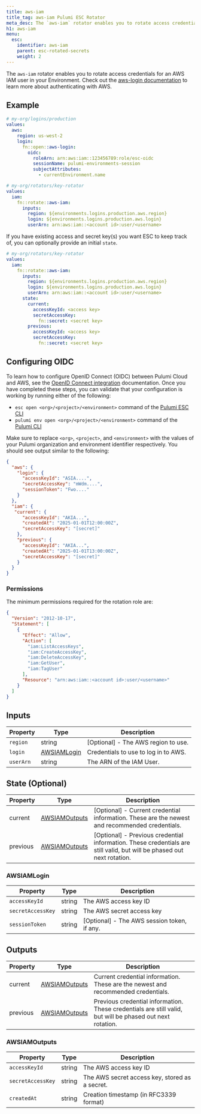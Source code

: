 ```yaml
---
title: aws-iam
title_tag: aws-iam Pulumi ESC Rotator
meta_desc: The `aws-iam` rotator enables you to rotate access credentials for an AWS IAM User.
h1: aws-iam
menu:
  esc:
    identifier: aws-iam
    parent: esc-rotated-secrets
    weight: 2
---
```


The `aws-iam` rotator enables you to rotate access credentials for an AWS IAM user in your Environment. Check out the [aws-login documentation](/docs/esc/integrations/dynamic-login-credentials/aws-login/) to learn more about authenticating with AWS.

## Example

```yaml
# my-org/logins/production
values:
  aws:
    region: us-west-2
    login:
      fn::open::aws-login:
        oidc:
          roleArn: arn:aws:iam::123456789:role/esc-oidc
          sessionName: pulumi-environments-session
          subjectAttributes:
            - currentEnvironment.name
```

```yaml
# my-org/rotators/key-rotator
values:
  iam:
    fn::rotate::aws-iam:
      inputs:
        region: ${environments.logins.production.aws.region}
        login: ${environments.logins.production.aws.login}
        userArn: arn:aws:iam::<account id>:user/<username>
```

If you have existing access and secret key(s) you want ESC to keep track of, you can optionally provide an initial `state`.

```yaml
# my-org/rotators/key-rotator
values:
  iam:
    fn::rotate::aws-iam:
      inputs:
        region: ${environments.logins.production.aws.region}
        login: ${environments.logins.production.aws.login}
        userArn: arn:aws:iam::<account id>:user/<username>
      state:
        current:
          accessKeyId: <access key>
          secretAccessKey:
            fn::secret: <secret key>
        previous:
          accessKeyId: <access key>
          secretAccessKey:
            fn::secret: <secret key>
```

## Configuring OIDC

To learn how to configure OpenID Connect (OIDC) between Pulumi Cloud and AWS, see the [OpenID Connect integration](/docs/esc/environments/configuring-oidc/aws/) documentation. Once you have completed these steps, you can validate that your configuration is working by running either of the following:

* `esc open <org>/<project>/<environment>` command of the [Pulumi ESC CLI](/docs/esc-cli/)
* `pulumi env open <org>/<project>/<environment>` command of the [Pulumi CLI](/docs/install/)

Make sure to replace `<org>`, `<project>`, and `<environment>` with the values of your Pulumi organization and environment identifier respectively. You should see output similar to the following:

```json
{
  "aws": {
    "login": {
      "accessKeyId": "ASIA....",
      "secretAccessKey": "mWdm....",
      "sessionToken": "Fwo...."
    }
  },
  "iam": {
   "current": {
      "accessKeyId": "AKIA...",
      "createdAt": "2025-01-01T12:00:00Z",
      "secretAccessKey": "[secret]"
    },
    "previous": {
      "accessKeyId": "AKIA...",
      "createdAt": "2025-01-01T13:00:00Z",
      "secretAccessKey": "[secret]"
    }
  }
}
```

### Permissions

The minimum permissions required for the rotation role are:

```json
{
  "Version": "2012-10-17",
  "Statement": [
    {
      "Effect": "Allow",
      "Action": [
        "iam:ListAccessKeys",
        "iam:CreateAccessKey",
        "iam:DeleteAccessKey",
        "iam:GetUser",
        "iam:TagUser"
      ],
      "Resource": "arn:aws:iam::<account id>:user/<username>"
    }
  ]
}
```

## Inputs

| Property   | Type                                                     | Description                                                                                                              |
|------------|----------------------------------------------------------|--------------------------------------------------------------------------------------------------------------------------|
| `region`   | string                                                   | [Optional] - The AWS region to use.                                                                                      |
| `login`    | [AWSIAMLogin](#awsiamlogin)                              | Credentials to use to log in to AWS.                                                                                     |
| `userArn`  | string                                                   | The ARN of the IAM User.                                                                                                 |

## State (Optional)

| Property | Type                            | Description                                                                                                            |
|----------|---------------------------------|------------------------------------------------------------------------------------------------------------------------|
| current  | [AWSIAMOutputs](#awsiamoutputs) | [Optional] - Current credential information. These are the newest and recommended credentials.                         |
| previous | [AWSIAMOutputs](#awsiamoutputs) | [Optional] - Previous credential information. These credentials are still valid, but will be phased out next rotation. |

### AWSIAMLogin

| Property          | Type   | Description                                 |
|-------------------|--------|---------------------------------------------|
| `accessKeyId`     | string | The AWS access key ID                       |
| `secretAccessKey` | string | The AWS secret access key                   |
| `sessionToken`    | string | [Optional] - The AWS session token, if any. |

## Outputs

| Property | Type                            | Description                                                                                               |
|----------|---------------------------------|-----------------------------------------------------------------------------------------------------------|
| current  | [AWSIAMOutputs](#awsiamoutputs) | Current credential information. These are the newest and recommended credentials.                         |
| previous | [AWSIAMOutputs](#awsiamoutputs) | Previous credential information. These credentials are still valid, but will be phased out next rotation. |

### AWSIAMOutputs

| Property          | Type   | Description                                    |
|-------------------|--------|------------------------------------------------|
| `accessKeyId`     | string | The AWS access key ID                          |
| `secretAccessKey` | string | The AWS secret access key, stored as a secret. |
| `createdAt`       | string | Creation timestamp (in RFC3339 format)         |
